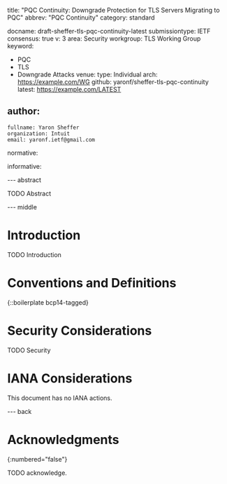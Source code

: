 title: "PQC Continuity: Downgrade Protection for TLS Servers Migrating to PQC"
abbrev: "PQC Continuity"
category: standard

docname: draft-sheffer-tls-pqc-continuity-latest
submissiontype: IETF
consensus: true
v: 3
area: Security
workgroup: TLS Working Group
keyword:
 - PQC
 - TLS
 - Downgrade Attacks
venue:
  type: Individual
  arch: https://example.com/WG
  github: yaronf/sheffer-tls-pqc-continuity
  latest: https://example.com/LATEST

author:
 -
    fullname: Yaron Sheffer
    organization: Intuit
    email: yaronf.ietf@gmail.com

normative:

informative:


--- abstract

TODO Abstract


--- middle

# Introduction

TODO Introduction


# Conventions and Definitions

{::boilerplate bcp14-tagged}


# Security Considerations

TODO Security


# IANA Considerations

This document has no IANA actions.


--- back

# Acknowledgments
{:numbered="false"}

TODO acknowledge.
